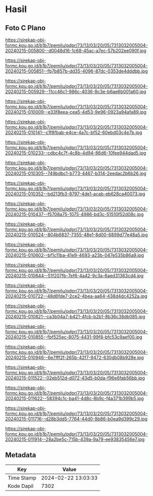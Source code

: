# Hasil

## Foto C Plano

https://sirekap-obj-formc.kpu.go.id/b1b7/pemilu/pdpr/73/13/03/20/05/7313032005004-20240215-005800--d0048d16-1c68-45ac-a7ec-57b202ee090f.jpg

https://sirekap-obj-formc.kpu.go.id/b1b7/pemilu/pdpr/73/13/03/20/05/7313032005004-20240215-005851--fb7b857b-dd35-4096-87dc-0353de4dddbb.jpg

https://sirekap-obj-formc.kpu.go.id/b1b7/pemilu/pdpr/73/13/03/20/05/7313032005004-20240215-005929--11cc46c1-986c-4036-8c3e-b6ae6b001a60.jpg

https://sirekap-obj-formc.kpu.go.id/b1b7/pemilu/pdpr/73/13/03/20/05/7313032005004-20240215-010009--e33f8eea-cea5-4d53-9e96-0923a94afa89.jpg

https://sirekap-obj-formc.kpu.go.id/b1b7/pemilu/pdpr/73/13/03/20/05/7313032005004-20240215-010141--c1f8fbab-e4ce-4a7c-bf52-60ebd03c4e7b.jpg

https://sirekap-obj-formc.kpu.go.id/b1b7/pemilu/pdpr/73/13/03/20/05/7313032005004-20240215-010233--cdbc4c7f-4c8b-4d94-86d6-10fee944dad5.jpg

https://sirekap-obj-formc.kpu.go.id/b1b7/pemilu/pdpr/73/13/03/20/05/7313032005004-20240215-010305--749bdbc1-b773-4467-b314-2eedac2b6b26.jpg

https://sirekap-obj-formc.kpu.go.id/b1b7/pemilu/pdpr/73/13/03/20/05/7313032005004-20240215-010352--bd213fb3-8797-4de1-acab-eb628ca40073.jpg

https://sirekap-obj-formc.kpu.go.id/b1b7/pemilu/pdpr/73/13/03/20/05/7313032005004-20240215-010437--f5708a75-1075-4986-bd3c-51510f52d08c.jpg

https://sirekap-obj-formc.kpu.go.id/b1b7/pemilu/pdpr/73/13/03/20/05/7313032005004-20240215-010524--804b6837-7355-48e1-8d00-6899d77e48a5.jpg

https://sirekap-obj-formc.kpu.go.id/b1b7/pemilu/pdpr/73/13/03/20/05/7313032005004-20240215-010602--bf1c11ba-41e9-4693-a23b-047e535b86a9.jpg

https://sirekap-obj-formc.kpu.go.id/b1b7/pemilu/pdpr/73/13/03/20/05/7313032005004-20240215-010644--51f207fb-7ef6-4a42-9c3a-6aed31363cd4.jpg

https://sirekap-obj-formc.kpu.go.id/b1b7/pemilu/pdpr/73/13/03/20/05/7313032005004-20240215-010722--48d6fde7-2ce2-4bea-aa64-438d4dc4252a.jpg

https://sirekap-obj-formc.kpu.go.id/b1b7/pemilu/pdpr/73/13/03/20/05/7313032005004-20240215-010821--ca3b04a7-b421-4fcb-b2b1-8b36c38db085.jpg

https://sirekap-obj-formc.kpu.go.id/b1b7/pemilu/pdpr/73/13/03/20/05/7313032005004-20240215-010855--fbf525ec-8075-4431-99f8-bfc53c9aef00.jpg

https://sirekap-obj-formc.kpu.go.id/b1b7/pemilu/pdpr/73/13/03/20/05/7313032005004-20240215-010946--6e7fff2f-265b-42f7-9472-630db08b928e.jpg

https://sirekap-obj-formc.kpu.go.id/b1b7/pemilu/pdpr/73/13/03/20/05/7313032005004-20240215-011522--02eb512d-d072-43d5-b0da-f96e6fab56bb.jpg

https://sirekap-obj-formc.kpu.go.id/b1b7/pemilu/pdpr/73/13/03/20/05/7313032005004-20240215-011622--58394c1c-ba41-4d8c-8b9c-f4a371b399b5.jpg

https://sirekap-obj-formc.kpu.go.id/b1b7/pemilu/pdpr/73/13/03/20/05/7313032005004-20240215-011716--d28b3dd5-7764-44d0-8b86-b0ea9d399c29.jpg

https://sirekap-obj-formc.kpu.go.id/b1b7/pemilu/pdpr/73/13/03/20/05/7313032005004-20240215-011914--28a2be5c-715b-439a-9a79-ee93835456e7.jpg


## Metadata

| Key        | Value               |
| ---------- | ------------------- |
| Time Stamp | 2024-02-22 13:03:33 |
| Kode Dapil | 7302                |



